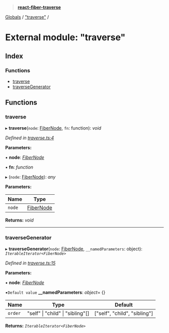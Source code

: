 > **[react-fiber-traverse](../README.md)**

[Globals](../globals.md) / ["traverse"](_traverse_.md) /

# External module: "traverse"

## Index

### Functions

* [traverse](_traverse_.md#traverse)
* [traverseGenerator](_traverse_.md#traversegenerator)

## Functions

###  traverse

▸ **traverse**(`node`: [FiberNode](_mocked_types_index_.md#fibernode), `fn`: function): *void*

*Defined in [traverse.ts:4](https://github.com/bendtherules/react-fiber-traverse/blob/5a2e7f1/src/traverse.ts#L4)*

**Parameters:**

▪ **node**: *[FiberNode](_mocked_types_index_.md#fibernode)*

▪ **fn**: *function*

▸ (`node`: [FiberNode](_mocked_types_index_.md#fibernode)): *any*

**Parameters:**

Name | Type |
------ | ------ |
`node` | [FiberNode](_mocked_types_index_.md#fibernode) |

**Returns:** *void*

___

###  traverseGenerator

▸ **traverseGenerator**(`node`: [FiberNode](_mocked_types_index_.md#fibernode), `__namedParameters`: object): *`IterableIterator<FiberNode>`*

*Defined in [traverse.ts:15](https://github.com/bendtherules/react-fiber-traverse/blob/5a2e7f1/src/traverse.ts#L15)*

**Parameters:**

▪ **node**: *[FiberNode](_mocked_types_index_.md#fibernode)*

▪`Default value`  **__namedParameters**: *object*=  {}

Name | Type | Default |
------ | ------ | ------ |
`order` | "self" \| "child" \| "sibling"[] |  ["self", "child", "sibling"] |

**Returns:** *`IterableIterator<FiberNode>`*